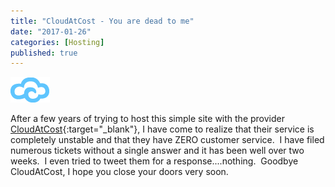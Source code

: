 ```yaml
---
title: "CloudAtCost - You are dead to me"
date: "2017-01-26"
categories: [Hosting]
published: true
---
```

![](../images/cloud-logo-2.png)

After a few years of trying to host this simple site with the provider [CloudAtCost](http://cloudatcost.com/){:target="_blank"}, I have come to realize that their service is completely unstable and that they have ZERO customer service.  I have filed numerous tickets without a single answer and it has been well over two weeks.  I even tried to tweet them for a response....nothing.  Goodbye CloudAtCost, I hope you close your doors very soon.
